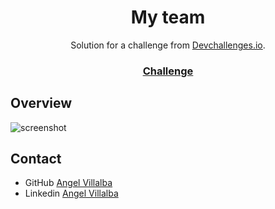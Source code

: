<h1 align="center">My team</h1>

<div align="center">
   Solution for a challenge from  <a href="http://devchallenges.io" target="_blank">Devchallenges.io</a>.
</div>

<div align="center">
  <h3>
    <a href="https://devchallenges.io/challenges/hhmesazsqgKXrTkYkt0U">
      Challenge
    </a>
  </h3>
</div>

## Overview

![screenshot](/desing/img1.jpg)


## Contact

- GitHub [Angel Villalba](https://github.com/villalb4})
- Linkedin [Angel Villalba](https://www.linkedin.com/in/angel-villalba-5baba8207/})

